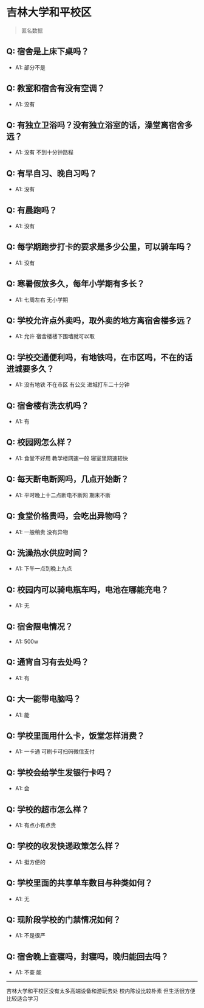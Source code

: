 # 吉林大学和平校区

> 匿名数据

## Q: 宿舍是上床下桌吗？

- A1: 部分不是

## Q: 教室和宿舍有没有空调？

- A1: 没有

## Q: 有独立卫浴吗？没有独立浴室的话，澡堂离宿舍多远？

- A1: 没有 不到十分钟路程

## Q: 有早自习、晚自习吗？

- A1: 没有

## Q: 有晨跑吗？

- A1: 没有

## Q: 每学期跑步打卡的要求是多少公里，可以骑车吗？

- A1: 没有

## Q: 寒暑假放多久，每年小学期有多长？

- A1: 七周左右 无小学期

## Q: 学校允许点外卖吗，取外卖的地方离宿舍楼多远？

- A1: 允许 宿舍楼楼下围墙就可以取

## Q: 学校交通便利吗，有地铁吗，在市区吗，不在的话进城要多久？

- A1: 没有地铁 不在市区 有公交 进城打车二十分钟

## Q: 宿舍楼有洗衣机吗？

- A1: 有

## Q: 校园网怎么样？

- A1: 食堂不好用 教学楼网速一般 寝室里网速较快

## Q: 每天断电断网吗，几点开始断？

- A1: 平时晚上十二点断电不断网 期末不断

## Q: 食堂价格贵吗，会吃出异物吗？

- A1: 一般稍贵 没有异物

## Q: 洗澡热水供应时间？

- A1: 下午一点到晚上九点

## Q: 校园内可以骑电瓶车吗，电池在哪能充电？

- A1: 无

## Q: 宿舍限电情况？

- A1: 500w

## Q: 通宵自习有去处吗？

- A1: 有

## Q: 大一能带电脑吗？

- A1: 能

## Q: 学校里面用什么卡，饭堂怎样消费？

- A1: 一卡通 可刷卡可扫码微信支付

## Q: 学校会给学生发银行卡吗？

- A1: 会

## Q: 学校的超市怎么样？

- A1: 有点小有点贵

## Q: 学校的收发快递政策怎么样？

- A1: 挺方便的

## Q: 学校里面的共享单车数目与种类如何？

- A1: 无

## Q: 现阶段学校的门禁情况如何？

- A1: 不是很严

## Q: 宿舍晚上查寝吗，封寝吗，晚归能回去吗？

- A1: 不查 能

***

吉林大学和平校区没有太多高端设备和游玩去处 校内陈设比较朴素 但生活很方便 比较适合学习